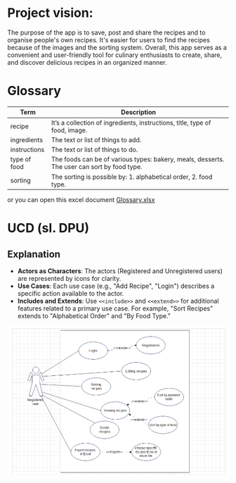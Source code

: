 # Project vision:

The purpose of the app is to save, post and share the recipes and to organise people's own recipes. It's easier for users to find the recipes because of the images and the sorting system. Overall, this app serves as a convenient and user-friendly tool for culinary enthusiasts to create, share, and discover delicious recipes in an organized manner.

# Glossary

| Term          | Description                                                                                                 |
|---------------|-------------------------------------------------------------------------------------------------------------|
| recipe        | It’s a collection of ingredients, instructions, title, type of food, image.                                 |
| ingredients   | The text or list of things to add.                                                                          |
| instructions  | The text or list of things to do.                                                                           |
| type of food  | The foods can be of various types: bakery, meals, desserts. The user can sort by food type.                 |
| sorting       | The sorting is possible by: 1. alphabetical order, 2. food type.                                            |

or you can open this excel document [Glossary.xlsx](assets/Glossary.xlsx)

# UCD (sl. DPU) 

## Explanation

- **Actors as Characters**: The actors (Registered and Unregistered users) are represented by icons for clarity.
- **Use Cases**: Each use case (e.g., "Add Recipe", "Login") describes a specific action available to the actor.
- **Includes and Extends**: Use `<<include>>` and `<<extend>>` for additional features related to a primary use case. For example, "Sort Recipes" extends to "Alphabetical Order" and "By Food Type."

<p align="center">
<img src="./assets/dpu.png" alt="DPU Diagram" width="600px" >
</p>





